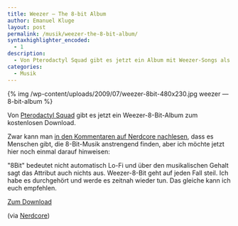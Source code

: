 ```yaml
---
title: Weezer — The 8-bit Album
author: Emanuel Kluge
layout: post
permalink: /musik/weezer-the-8-bit-album/
syntaxhighlighter_encoded:
  - 1
description:
  - Von Pterodactyl Squad gibt es jetzt ein Album mit Weezer-Songs als 8-Bit-Remix. Cooler Scheiß.
categories:
  - Musik
---
```


{% img /wp-content/uploads/2009/07/weezer-8bit-480x230.jpg weezer — 8-bit-album %}

Von [Pterodactyl Squad](http://www.ptesquad.com/more/pte018.html) gibt es jetzt ein <span lang="en">Weezer-8-Bit-Album</span> zum kostenlosen Download.

Zwar kann man [in den Kommentaren auf <span lang="en">Nerdcore</span> nachlesen](http://www.nerdcore.de/wp/2009/07/21/weezer-the-8-bit-album/#comment-883963), dass es Menschen gibt, die 8-Bit-Musik anstrengend finden, aber ich möchte jetzt hier noch einmal darauf hinweisen:

"8Bit" bedeutet nicht automatisch Lo-Fi und über den musikalischen Gehalt sagt das Attribut auch nichts aus. Weezer-8-Bit geht auf jeden Fall steil. Ich habe es durchgehört und werde es zeitnah wieder tun. Das gleiche kann ich euch empfehlen.

[Zum Download](http://www.ptesquad.com/more/pte018.html)

(via [Nerdcore](http://www.nerdcore.de/wp/2009/07/21/weezer-the-8-bit-album/))
